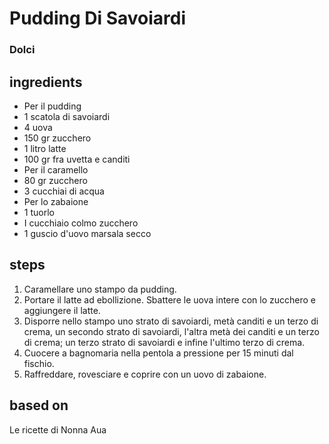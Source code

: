 



# Pudding Di Savoiardi
  
### Dolci
## ingredients
  
* Per il pudding  
* 1 scatola di savoiardi  
* 4 uova  
* 150 gr zucchero  
* 1 litro latte   
* 100 gr fra uvetta e canditi  
* Per il caramello  
* 80 gr zucchero  
* 3 cucchiai di acqua  
* Per lo zabaione  
* 1 tuorlo  
* I cucchiaio colmo zucchero  
* 1 guscio d'uovo marsala secco
## steps
  
1. Caramellare uno stampo da pudding.   
1. Portare il latte ad ebollizione. Sbattere le uova intere con lo zucchero e aggiungere il latte.   
1. Disporre nello stampo uno strato di savoiardi, metà canditi e un terzo di crema, un secondo strato di savoiardi, l'altra metà dei canditi e un terzo di crema; un terzo strato di savoiardi e infine l'ultimo terzo di crema.  
1. Cuocere a bagnomaria nella pentola a pressione per 15 minuti dal fischio.  
1. Raffreddare, rovesciare e coprire con un uovo di zabaione.
## based on
  
Le ricette di Nonna Aua